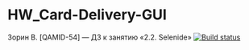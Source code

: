 # HW_Card-Delivery-GUI
Зорин В. [QAMID-54] — ДЗ к занятию «2.2. Selenide»
[![Build status](https://ci.appveyor.com/api/projects/status/hdfgwgdqwgcow6r5?svg=true)](https://ci.appveyor.com/project/Gvynhartt/hw-card-delivery-gui)
